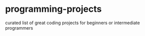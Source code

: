 # programming-projects
curated list of great coding projects for beginners or intermediate programmers
